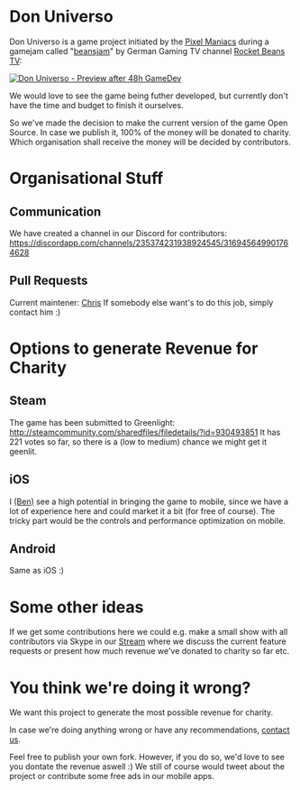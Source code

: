 # Don Universo

Don Universo is a game project initiated by the [Pixel Maniacs](https://twitter.com/pixel_maniacs) during a gamejam called "[beansjam](http://jams.gamejolt.io/beansjam)" by German Gaming TV channel [Rocket Beans TV](https://www.rocketbeans.tv):

[![Don Universo - Preview after 48h GameDev](http://pixel-maniacs.com/uploads/donuniverso2.gif)](http://www.youtube.com/watch?v=R9mJScr46g8)

We would love to see the game being futher developed, but currently don't have the time and budget to finish it ourselves.

So we've made the decision to make the current version of the game Open Source.
In case we publish it, 100% of the money will be donated to charity.
Which organisation shall receive the money will be decided by contributors.

# Organisational Stuff

## Communication

We have created a channel in our Discord for contributors:
https://discordapp.com/channels/235374231938924545/316945649901764628

## Pull Requests

Current maintener: [Chris](https://twitter.com/hinzundcode)
If somebody else want's to do this job, simply contact him :)

# Options to generate Revenue for Charity

## Steam

The game has been submitted to Greenlight:
http://steamcommunity.com/sharedfiles/filedetails/?id=930493851
It has 221 votes so far, so there is a (low to medium) chance we might get it geenlit.

## iOS

I [(Ben)](https://twitter.com/blochmann) see a high potential in bringing the game to mobile, since we have a lot of experience here and could market it a bit (for free of course).
The tricky part would be the controls and performance optimization on mobile.

## Android

Same as iOS :)

# Some other ideas

If we get some contributions here we could e.g. make a small show with all contributors via Skype in our [Stream](https://www.twitch.tv/pixel_maniacs) where
we discuss the current feature requests or present how much revenue we've donated to charity so far etc.

# You think we're doing it wrong?

We want this project to generate the most possible revenue for charity.

In case we're doing anything wrong or have any recommendations, [contact us](https://twitter.com/pixel_maniacs).

Feel free to publish your own fork. However, if you do so, we'd love to see you dontate the revenue aswell :)
We still of course would tweet about the project or contribute some free ads in our mobile apps.


